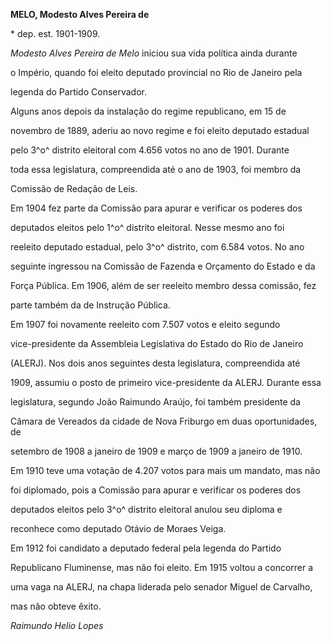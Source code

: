 **MELO, Modesto Alves Pereira de**



\* dep. est. 1901-1909.



*Modesto Alves Pereira de Melo* iniciou sua vida política ainda durante

o Império, quando foi eleito deputado provincial no Rio de Janeiro pela

legenda do Partido Conservador.



Alguns anos depois da instalação do regime republicano, em 15 de

novembro de 1889, aderiu ao novo regime e foi eleito deputado estadual

pelo 3^o^ distrito eleitoral com 4.656 votos no ano de 1901. Durante

toda essa legislatura, compreendida até o ano de 1903, foi membro da

Comissão de Redação de Leis.



Em 1904 fez parte da Comissão para apurar e verificar os poderes dos

deputados eleitos pelo 1^o^ distrito eleitoral. Nesse mesmo ano foi

reeleito deputado estadual, pelo 3^o^ distrito, com 6.584 votos. No ano

seguinte ingressou na Comissão de Fazenda e Orçamento do Estado e da

Força Pública. Em 1906, além de ser reeleito membro dessa comissão, fez

parte também da de Instrução Pública.



Em 1907 foi novamente reeleito com 7.507 votos e eleito segundo

vice-presidente da Assembleia Legislativa do Estado do Rio de Janeiro

(ALERJ). Nos dois anos seguintes desta legislatura, compreendida até

1909, assumiu o posto de primeiro vice-presidente da ALERJ. Durante essa

legislatura, segundo João Raimundo Araújo, foi também presidente da

Câmara de Vereados da cidade de Nova Friburgo em duas oportunidades, de

setembro de 1908 a janeiro de 1909 e março de 1909 a janeiro de 1910.



Em 1910 teve uma votação de 4.207 votos para mais um mandato, mas não

foi diplomado, pois a Comissão para apurar e verificar os poderes dos

deputados eleitos pelo 3^o^ distrito eleitoral anulou seu diploma e

reconhece como deputado Otávio de Moraes Veiga.



Em 1912 foi candidato a deputado federal pela legenda do Partido

Republicano Fluminense, mas não foi eleito. Em 1915 voltou a concorrer a

uma vaga na ALERJ, na chapa liderada pelo senador Miguel de Carvalho,

mas não obteve êxito.



*Raimundo Helio Lopes*



